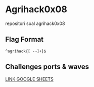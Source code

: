 # Agrihack0x08

repositori soal agrihack0x08

## Flag Format 

`^agrihack{[ -~]+}$`

## Challenges ports & waves

[LINK GOOGLE SHEETS](https://docs.google.com/spreadsheets/d/1nebplzywmAHbZ0FG89geBx2U8ViSVcc8sTmXR4YIG9w/edit?usp=sharing)